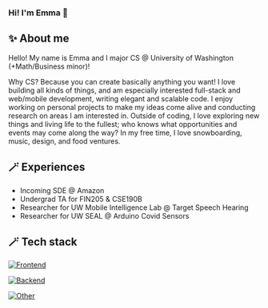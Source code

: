 <!--
**emmalee04/emmalee04** is a ✨ _special_ ✨ repository because its `README.md` (this file) appears on your GitHub profile.

Here are some ideas to get you started:

- 🔭 I’m currently working on ...
- 🌱 I’m currently learning ...
- 👯 I’m looking to collaborate on ...
- 🤔 I’m looking for help with ...
- 💬 Ask me about ...
- 📫 How to reach me: ...
- 😄 Pronouns: ...
- ⚡ Fun fact: ...
-->
### Hi! I'm Emma 👋

## ✨ About me

Hello! My name is Emma and I major CS @ University of Washington (+Math/Business minor)!


Why CS? Because you can create basically anything you want! I love building all kinds of things, and am especially interested full-stack and web/mobile development, writing elegant and scalable code. I enjoy working on personal projects to make my ideas come alive and conducting research on areas I am interested in. Outside of coding, I love exploring new things and living life to the fullest; who knows what opportunities and events may come along the way? In my free time, I love snowboarding, music, design, and food ventures. 

## 🪄 Experiences

- Incoming SDE @ Amazon
- Undergrad TA for FIN205 & CSE190B
- Researcher for UW Mobile Intelligence Lab @ Target Speech Hearing
- Researcher for UW SEAL @ Arduino Covid Sensors

## 🪄 Tech stack
[![Frontend](https://skillicons.dev/icons?i=react,js,ts,nodejs,nextjs,vite,html,css,tailwind)](https://skillicons.dev)

[![Backend](https://skillicons.dev/icons?i=java,python,c,cpp,swift,ocaml,pytorch,r)](https://skillicons.dev)

[![Other](https://skillicons.dev/icons?i=vscode,anaconda,eclipse,git,github,gitlab,firebase,figma)](https://skillicons.dev)
